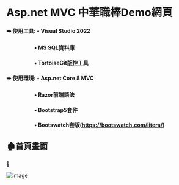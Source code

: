 # Asp.net MVC 中華職棒Demo網頁
#### ➡️ 使用工具: • Visual Studio 2022 
#### &nbsp;&nbsp;&nbsp;&nbsp;&nbsp;&nbsp;&nbsp;&nbsp;&nbsp;&nbsp;&nbsp;&nbsp;&nbsp;&nbsp;&nbsp;&nbsp;&nbsp;&nbsp;&nbsp;&nbsp;&nbsp; • MS SQL資料庫
#### &nbsp;&nbsp;&nbsp;&nbsp;&nbsp;&nbsp;&nbsp;&nbsp;&nbsp;&nbsp;&nbsp;&nbsp;&nbsp;&nbsp;&nbsp;&nbsp;&nbsp;&nbsp;&nbsp;&nbsp;&nbsp; • TortoiseGit版控工具

#### ➡️ 使用環境: • Asp.net Core 8 MVC 
#### &nbsp;&nbsp;&nbsp;&nbsp;&nbsp;&nbsp;&nbsp;&nbsp;&nbsp;&nbsp;&nbsp;&nbsp;&nbsp;&nbsp;&nbsp;&nbsp;&nbsp;&nbsp;&nbsp;&nbsp;&nbsp; • Razor前端語法
#### &nbsp;&nbsp;&nbsp;&nbsp;&nbsp;&nbsp;&nbsp;&nbsp;&nbsp;&nbsp;&nbsp;&nbsp;&nbsp;&nbsp;&nbsp;&nbsp;&nbsp;&nbsp;&nbsp;&nbsp;&nbsp; • Bootstrap5套件 
#### &nbsp;&nbsp;&nbsp;&nbsp;&nbsp;&nbsp;&nbsp;&nbsp;&nbsp;&nbsp;&nbsp;&nbsp;&nbsp;&nbsp;&nbsp;&nbsp;&nbsp;&nbsp;&nbsp;&nbsp;&nbsp; • Bootswatch套版(https://bootswatch.com/litera/)

## 🏚️首頁畫面
🔽

![image](首頁畫面.PNG)

